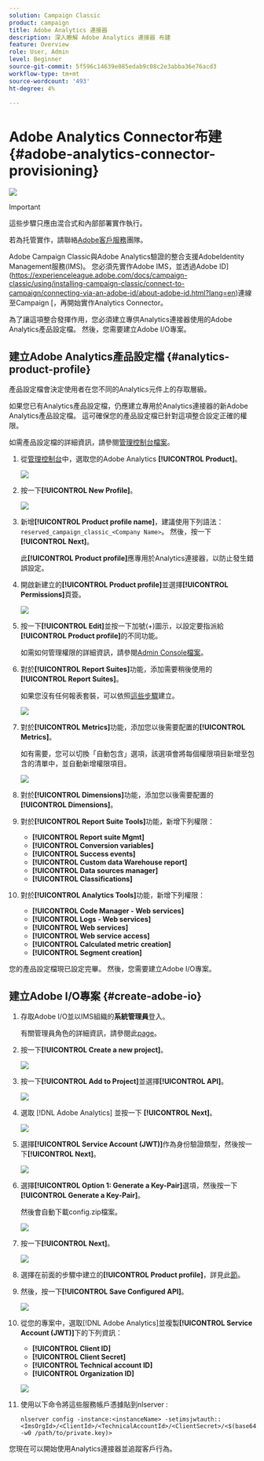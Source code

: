 ```yaml
---
solution: Campaign Classic
product: campaign
title: Adobe Analytics 連接器
description: 深入瞭解 Adobe Analytics 連接器 布建
feature: Overview
role: User, Admin
level: Beginner
source-git-commit: 5f596c14639e085edab9c08c2e3abba36e76acd3
workflow-type: tm+mt
source-wordcount: '493'
ht-degree: 4%

---
```


# Adobe Analytics Connector布建 {#adobe-analytics-connector-provisioning}

![](../../assets/v7-only.svg)

>[!IMPORTANT]
>
> 這些步驟只應由混合式和內部部署實作執行。
>
>若為托管實作，請聯絡[Adobe客戶服務](https://helpx.adobe.com/tw/enterprise/admin-guide.html/enterprise/using/support-for-experience-cloud.ug.html)團隊。

Adobe Campaign Classic與Adobe Analytics驗證的整合支援AdobeIdentity Management服務(IMS)。 您必須先實作Adobe IMS，並透過Adobe ID](https://experienceleague.adobe.com/docs/campaign-classic/using/installing-campaign-classic/connect-to-campaign/connecting-via-an-adobe-id/about-adobe-id.html?lang=en)連線至Campaign [，再開始實作Analytics Connector。

為了讓這項整合發揮作用，您必須建立專供Analytics連接器使用的Adobe Analytics產品設定檔。 然後，您需要建立Adobe I/O專案。

## 建立Adobe Analytics產品設定檔 {#analytics-product-profile}

產品設定檔會決定使用者在您不同的Analytics元件上的存取層級。

如果您已有Analytics產品設定檔，仍應建立專用於Analytics連接器的新Adobe Analytics產品設定檔。 這可確保您的產品設定檔已針對這項整合設定正確的權限。

如需產品設定檔的詳細資訊，請參閱[管理控制台檔案](https://helpx.adobe.com/mt/enterprise/admin-guide.html)。

1. 從[管理控制台](https://adminconsole.adobe.com/)中，選取您的Adobe Analytics **[!UICONTROL Product]**。

   ![](assets/do-not-localize/triggers_1.png)

1. 按一下&#x200B;**[!UICONTROL New Profile]**。

   ![](assets/do-not-localize/triggers_2.png)

1. 新增&#x200B;**[!UICONTROL Product profile name]**，建議使用下列語法：`reserved_campaign_classic_<Company Name>`。 然後，按一下&#x200B;**[!UICONTROL Next]**。

   此&#x200B;**[!UICONTROL Product profile]**&#x200B;應專用於Analytics連接器，以防止發生錯誤設定。

1. 開啟新建立的&#x200B;**[!UICONTROL Product profile]**&#x200B;並選擇&#x200B;**[!UICONTROL Permissions]**&#x200B;頁簽。

   ![](assets/do-not-localize/triggers_3.png)

1. 按一下&#x200B;**[!UICONTROL Edit]**&#x200B;並按一下加號(+)圖示，以設定要指派給&#x200B;**[!UICONTROL Product profile]**&#x200B;的不同功能。

   如需如何管理權限的詳細資訊，請參閱[Admin Console檔案](https://helpx.adobe.com/mt/enterprise/using/manage-permissions-and-roles.html)。

1. 對於&#x200B;**[!UICONTROL Report Suites]**&#x200B;功能，添加需要稍後使用的&#x200B;**[!UICONTROL Report Suites]**。

   如果您沒有任何報表套裝，可以依照[這些步驟](../../platform/using/adobe-analytics-connector.md#report-suite-analytics)建立。

   ![](assets/do-not-localize/triggers_4.png)

1. 對於&#x200B;**[!UICONTROL Metrics]**&#x200B;功能，添加您以後需要配置的&#x200B;**[!UICONTROL Metrics]**。

   如有需要，您可以切換「自動包含」選項，該選項會將每個權限項目新增至包含的清單中，並自動新增權限項目。

   ![](assets/do-not-localize/triggers_13.png)

1. 對於&#x200B;**[!UICONTROL Dimensions]**&#x200B;功能，添加您以後需要配置的&#x200B;**[!UICONTROL Dimensions]**。

1. 對於&#x200B;**[!UICONTROL Report Suite Tools]**&#x200B;功能，新增下列權限：

   * **[!UICONTROL Report suite Mgmt]**
   * **[!UICONTROL Conversion variables]**
   * **[!UICONTROL Success events]**
   * **[!UICONTROL Custom data Warehouse report]**
   * **[!UICONTROL Data sources manager]**
   * **[!UICONTROL Classifications]**

1. 對於&#x200B;**[!UICONTROL Analytics Tools]**&#x200B;功能，新增下列權限：

   * **[!UICONTROL Code Manager - Web services]**
   * **[!UICONTROL Logs - Web services]**
   * **[!UICONTROL Web services]**
   * **[!UICONTROL Web service access]**
   * **[!UICONTROL Calculated metric creation]**
   * **[!UICONTROL Segment creation]**

您的產品設定檔現已設定完畢。 然後，您需要建立Adobe I/O專案。

## 建立Adobe I/O專案 {#create-adobe-io}

1. 存取Adobe I/O並以IMS組織的&#x200B;**系統管理員**&#x200B;登入。

   有關管理員角色的詳細資訊，請參閱此[page](https://helpx.adobe.com/enterprise/using/admin-roles.html)。

1. 按一下&#x200B;**[!UICONTROL Create a new project]**。

   ![](assets/do-not-localize/triggers_5.png)

1. 按一下&#x200B;**[!UICONTROL Add to Project]**&#x200B;並選擇&#x200B;**[!UICONTROL API]**。

   ![](assets/do-not-localize/triggers_6.png)

1. 選取 [!DNL Adobe Analytics] 並按一下 **[!UICONTROL Next]**。

   ![](assets/do-not-localize/triggers_7.png)

1. 選擇&#x200B;**[!UICONTROL Service Account (JWT)]**&#x200B;作為身份驗證類型，然後按一下&#x200B;**[!UICONTROL Next]**。

   ![](assets/do-not-localize/triggers_8.png)

1. 選擇&#x200B;**[!UICONTROL Option 1: Generate a Key-Pair]**&#x200B;選項，然後按一下&#x200B;**[!UICONTROL Generate a Key-Pair]**。

   然後會自動下載config.zip檔案。

   ![](assets/do-not-localize/triggers_9.png)

1. 按一下&#x200B;**[!UICONTROL Next]**。

   ![](assets/do-not-localize/triggers_10.png)

1. 選擇在前面的步驟中建立的&#x200B;**[!UICONTROL Product profile]**，詳見此[節](#analytics-product-profile)。

1. 然後，按一下&#x200B;**[!UICONTROL Save Configured API]**。

   ![](assets/do-not-localize/triggers_11.png)

1. 從您的專案中，選取[!DNL Adobe Analytics]並複製&#x200B;**[!UICONTROL Service Account (JWT)]**&#x200B;下的下列資訊：

   * **[!UICONTROL Client ID]**
   * **[!UICONTROL Client Secret]**
   * **[!UICONTROL Technical account ID]**
   * **[!UICONTROL Organization ID]**

   ![](assets/do-not-localize/triggers_12.png)

1. 使用以下命令將這些服務帳戶憑據貼到nlserver :

   ```
   nlserver config -instance:<instanceName> -setimsjwtauth::<ImsOrgId>/<ClientId>/<TechnicalAccountId>/<ClientSecret>/<$(base64 -w0 /path/to/private.key)>
   ```

您現在可以開始使用Analytics連接器並追蹤客戶行為。

